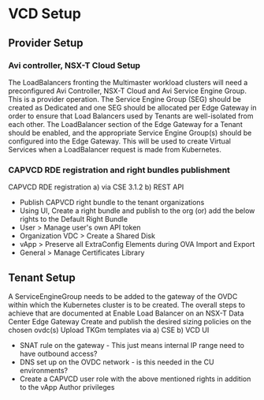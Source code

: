# VCD Setup

## Provider Setup

### Avi controller, NSX-T Cloud Setup
The LoadBalancers fronting the Multimaster workload clusters will need a preconfigured Avi Controller, NSX-T Cloud and Avi Service Engine Group. This is a provider operation.
The Service Engine Group (SEG) should be created as Dedicated and one SEG should be allocated per Edge Gateway in order to ensure that Load Balancers used by Tenants are well-isolated from each other.
The LoadBalancer section of the Edge Gateway for a Tenant should be enabled, and the appropriate Service Engine Group(s) should be configured into the Edge Gateway. This will be used to create Virtual Services when a LoadBalancer request is made from Kubernetes.

<a name="user_role"></a>
### CAPVCD RDE registration and right bundles publishment
CAPVCD RDE registration a) via CSE 3.1.2 b) REST API
* Publish CAPVCD right bundle to the tenant organizations
* Using UI, Create a right bundle and publish to the org (or) add the below rights to the Default Right Bundle
* User > Manage user's own API token
* Organization VDC > Create a Shared Disk
* vApp > Preserve all ExtraConfig Elements during OVA Import and Export
* General > Manage Certificates Library

## Tenant Setup
A ServiceEngineGroup needs to be added to the gateway of the OVDC within which the Kubernetes cluster is to be created. The overall steps to achieve that are documented at Enable Load Balancer on an NSX-T Data Center Edge Gateway
Create and publish the desired sizing policies on the chosen ovdc(s)
Upload TKGm templates via a) CSE b) VCD UI

* SNAT rule on the gateway - This just means internal IP range need to have outbound access?
* DNS set up on the OVDC network - is this needed in the CU environments?
* Create a CAPVCD user role with the above mentioned rights in addition to the vApp Author privileges


